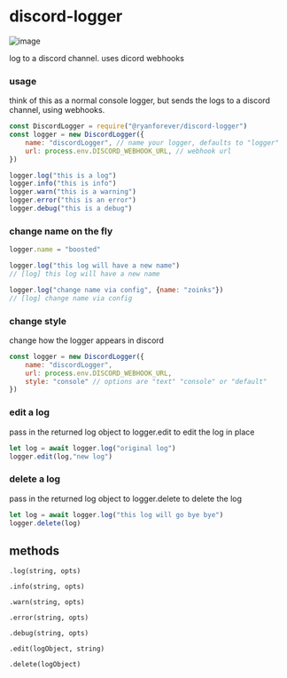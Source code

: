 # discord-logger

![image](https://cdn.glitch.com/dc4b1449-e9df-4aaa-a6ef-c17b2496dea6%2F49180_3_640px.jpg?v=1604715451701)

log to a discord channel. uses dicord webhooks

### usage
think of this as a normal console logger, but sends the logs to a discord channel, using webhooks.


```javascript
const DiscordLogger = require("@ryanforever/discord-logger")
const logger = new DiscordLogger({
	name: "discordLogger", // name your logger, defaults to "logger"
	url: process.env.DISCORD_WEBHOOK_URL, // webhook url
})

logger.log("this is a log")
logger.info("this is info")
logger.warn("this is a warning")
logger.error("this is an error")
logger.debug("this is a debug")
```

### change name on the fly
```javascript
logger.name = "boosted"

logger.log("this log will have a new name")
// [log] this log will have a new name
````

```javascript
logger.log("change name via config", {name: "zoinks"})
// [log] change name via config
```
### change style
change how the logger appears in discord
```javascript
const logger = new DiscordLogger({
	name: "discordLogger",
	url: process.env.DISCORD_WEBHOOK_URL,
	style: "console" // options are "text" "console" or "default"
})
```

### edit a log
pass in the returned log object to logger.edit to edit the log in place
```javascript
let log = await logger.log("original log")
logger.edit(log,"new log")
```

### delete a log
pass in the returned log object to logger.delete to delete the log
```javascript
let log = await logger.log("this log will go bye bye")
logger.delete(log)
```

## methods

`.log(string, opts)`

`.info(string, opts)`

`.warn(string, opts)`

`.error(string, opts)`

`.debug(string, opts)`

`.edit(logObject, string)`

`.delete(logObject)`